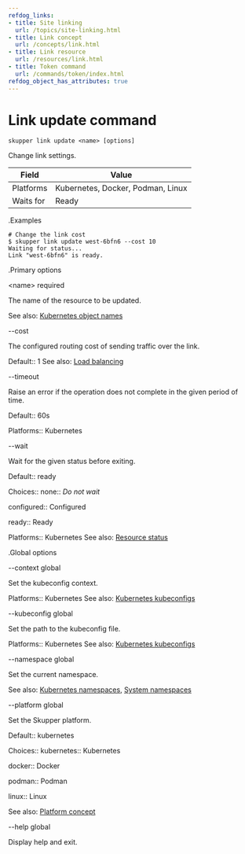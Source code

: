 ```yaml
---
refdog_links:
- title: Site linking
  url: /topics/site-linking.html
- title: Link concept
  url: /concepts/link.html
- title: Link resource
  url: /resources/link.html
- title: Token command
  url: /commands/token/index.html
refdog_object_has_attributes: true
---
```


# Link update command

~~~ shell
skupper link update <name> [options]
~~~

Change link settings.

| Field       | Value |
|------------|-------|
| Platforms  | Kubernetes, Docker, Podman, Linux |
| Waits for  | Ready |

.Examples

~~~ console
# Change the link cost
$ skupper link update west-6bfn6 --cost 10
Waiting for status...
Link "west-6bfn6" is ready.
~~~

.Primary options

&lt;name&gt;
required

The name of the resource to be updated.

See also: [Kubernetes object names](https://kubernetes.io/docs/concepts/overview/working-with-objects/names/)

--cost

The configured routing cost of sending traffic over
the link.

Default:: 1
See also: [Load balancing]({{site_prefix}}/topics/load-balancing.html)

--timeout

Raise an error if the operation does not complete in the given
period of time.

Default:: 60s

Platforms:: Kubernetes

--wait

Wait for the given status before exiting.

Default:: ready

Choices:: none:: <em>Do not wait</em>

configured:: Configured

ready:: Ready

Platforms:: Kubernetes
See also: [Resource status]({{site_prefix}}/topics/resource-status.html)

.Global options

--context
global

Set the kubeconfig context.

Platforms:: Kubernetes
See also: [Kubernetes kubeconfigs](https://kubernetes.io/docs/concepts/configuration/organize-cluster-access-kubeconfig/)

--kubeconfig
global

Set the path to the kubeconfig file.

Platforms:: Kubernetes
See also: [Kubernetes kubeconfigs](https://kubernetes.io/docs/concepts/configuration/organize-cluster-access-kubeconfig/)

--namespace
global

Set the current namespace.

See also: [Kubernetes namespaces](https://kubernetes.io/docs/concepts/overview/working-with-objects/namespaces/), [System namespaces]({{site_prefix}}/topics/system-namespaces.html)

--platform
global

Set the Skupper platform.

<!-- You can also use the `SKUPPER_PLATFORM` environment variable. -->

Default:: kubernetes

Choices:: kubernetes:: Kubernetes

docker:: Docker

podman:: Podman

linux:: Linux

See also: [Platform concept]({{site_prefix}}/concepts/platform.html)

--help
global

Display help and exit.


